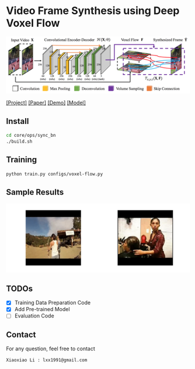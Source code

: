 # Video Frame Synthesis using Deep Voxel Flow

<img src='./assets/demo_teaser.png' width=800>


[[Project]](https://liuziwei7.github.io/projects/VoxelFlow) [[Paper]](https://arxiv.org/abs/1702.02463) [[Demo]](https://liuziwei7.github.io/projects/voxelflow/demo.html) [[Model]](https://drive.google.com/file/d/1FB-mpS4UokiLriDBNJSBmozMQRH0Qez1/view) 

## Install
```bash
cd core/ops/sync_bn
./build.sh
```

## Training
```bash
python train.py configs/voxel-flow.py
```

## Sample Results

<img src='./assets/demo.gif' width=800>

## TODOs
  - [x] Training Data Preparation Code
  - [x] Add Pre-trained Model
  - [ ] Evaluation Code

## Contact
For any question, feel free to contact
```
Xiaoxiao Li : lxx1991@gmail.com
```
